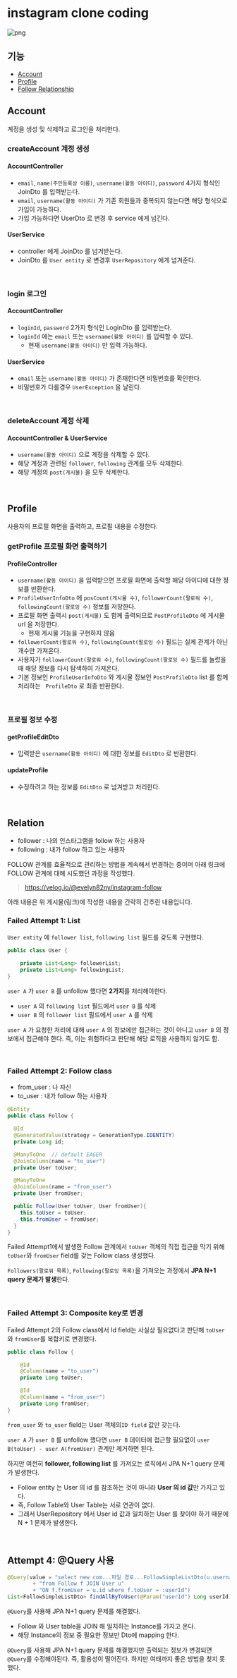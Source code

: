 # instagram clone coding

![png](/_image/diagram.png)

## 기능

- [Account](#Account)
- [Profile](#Profile)
- [Follow Relationship](#Relation)

## Account

계정을 생성 및 삭제하고 로그인을 처리한다.

### createAccount 계정 생성

#### AccountController

- ```email```, ```name(주민등록상 이름)```, ```username(활동 아이디)```, ```password``` 4가지 형식인 JoinDto 를 입력받는다.
- ```email```, ```username(활동 아이디)``` 가 기존 회원들과 중복되지 않는다면 해당 형식으로 가입이 가능하다.
- 가입 가능하다면 UserDto 로 변경 후 service 에게 넘긴다.

#### UserService

- controller 에게 JoinDto 를 넘겨받는다.
- JoinDto 를 ```User entity``` 로 변경후 ```UserRepository``` 에게 넘겨준다.

<br>

### login 로그인

#### AccountController 

- ```loginId```, ```password``` 2가지 형식인 LoginDto 를 입력받는다.
- ```loginId``` 에는 ```email``` 또는 ```username(활동 아이디)``` 를 입력할 수 있다.
  - 현재 ```username(활동 아이디)``` 만 입력 가능하다.

#### UserService

- ```email``` 또는 ```username(활동 아이디)``` 가 존재한다면 비밀번호를 확인한다.
- 비밀번호가 다를경우 ```UserException``` 을 날린다.

<br>

### deleteAccount 계정 삭제

#### AccountController & UserService

- ```username(활동 아이디)``` 으로 계정을 삭제할 수 있다.
- 해당 계정과 관련된 ```follower```, ```following``` 관계를 모두 삭제한다.
- 해당 계정의 ```post(게시물)``` 을 모두 삭제한다.

<br>

## Profile

사용자의 프로필 화면을 출력하고, 프로필 내용을 수정한다.

### getProfile 프로필 화면 출력하기

#### ProfileController

- ```username(활동 아이디)``` 을 입력받으면 프로필 화면에 출력할 해당 아이디에 대한 정보를 반환한다.
- ```ProfileUserInfoDto``` 에 ```posCount(게시물 수)```, ```followerCount(팔로워 수)```, ```followingCount(팔로잉 수)``` 정보를 저장한다.
- 프로필 화면 출력시 ```post(게시물)``` 도 함께 출력되므로 ```PostProfileDto``` 에 게시물 url 을 저장한다.
  - 현재 게시물 기능을 구현하지 않음
- ```followerCount(팔로워 수)```, ```followingCount(팔로잉 수)``` 필드는 실제 관계가 아닌 개수만 가져온다.
- 사용자가 ```followerCount(팔로워 수)```, ```followingCount(팔로잉 수)``` 필드를 눌렀을 때 해당 정보를 다시 탐색하여 가져온다.
- 기본 정보인 ```ProfileUserInfoDto``` 와 게시물 정보인 ```PostProfileDto``` list 를 함께 처리하는 ``` ProfileDto``` 로 최종 반환한다.

<br>

### 프로필 정보 수정 

#### getProfileEditDto 

- 입력받은 ```username(활동 아이디)``` 에 대한 정보를 ```EditDto``` 로 반환한다.

#### updateProfile

- 수정하려고 하는 정보를 ```EditDto``` 로 넘겨받고 처리한다.

<br>

## Relation

- follower : 나의 인스타그램을 follow 하는 사용자
- following : 내가 follow 하고 있는 사용자

FOLLOW 관계를 효율적으로 관리하는 방법을 계속해서 변경하는 중이며 아래 링크에 FOLLOW 관계에 대해 시도했던 과정을 작성했다.

> https://velog.io/@evelyn82ny/instagram-follow

아래 내용은 위 게시물(링크)에 작성한 내용을 간략히 간추린 내용입니다.

### Failed Attempt 1: List

```User entity``` 에 ```follower list```, ```following list``` 필드를 갖도록 구현했다.

```java
public class User {
    
    private List<Long> followerList;
    private List<Long> followingList;
}
```

```user A``` 가 ```user B``` 를 unfollow 했다면 **2가지**를 처리해야한다.

- ```user A``` 의 ```following list``` 필드에서 ```user B``` 를 삭제
- ```user B``` 의 ```follower list``` 필드에서 ```user A``` 를 삭제

```user A``` 가 요청한 처리에 대해 ```user A``` 의 정보에만 접근하는 것이 아니고 ```user B``` 의 정보에서 접근해야 한다. 즉, 이는 위험하다고 판단해 해당 로직을 사용하지 않기도 함.

<br>

### Failed Attempt 2: Follow class

- from_user : 나 자신
- to_user : 내가 follow 하는 사용자

```java
@Entity
public class Follow {

  @Id
  @GeneratedValue(strategy = GenerationType.IDENTITY)
  private Long id;

  @ManyToOne  // default EAGER
  @JoinColumn(name = "to_user")
  private User toUser;

  @ManyToOne
  @JoinColumn(name = "from_user")
  private User fromUser;

  public Follow(User toUser, User fromUser){
    this.toUser = toUser;
    this.fromUser = fromUser;
  }
}
```

Failed Attempt1에서 발생한 Follow 관계에서 ```toUser``` 객체의 직접 접근을 막기 위해 ```toUser```와 ```fromUser``` field를 갖는 Follow class 생성했다.<br>

```Followers(팔로워 목록)```, ```Following(팔로잉 목록)```을 가져오는 과정에서 **JPA N+1 query 문제가 발생**한다.

<br>

### Failed Attempt 3: Composite key로 변경

Failed Attempt 2의 Follow class에서 Id field는 사실상 필요없다고 판단해 ```toUser```와 ```fromUser```를 복합키로 변경했다.

```java
public class Follow {

    @Id
    @Column(name = "to_user")
    private Long toUser;

    @Id
    @Column(name = "from_user")
    private Long fromUser;
}
```

```from_user``` 와 ```to_user``` field는 User 객체의```ID field``` 값만 갖는다.<br>

```user A``` 가 ```user B``` 를 unfollow 했다면 ```user B``` 데이터에 접근할 필요없이 ```user B(toUser) - user A(fromUser)``` 관계만 제거하면 된다.<br>

하지만 여전히 **follower, following list** 를 가져오는 로직에서 JPA N+1 query 문제가 발생한다.

- Follow entity 는 User 의 id 를 참조하는 것이 아니라 **User 의 id 값**만 가지고 있다. 
- 즉, Follow Table와 User Table는 서로 연관이 없다.
- 그래서 UserRepository 에서 User id 값과 일치하는 User 를 찾아야 하기 때문에 N + 1 문제가 발생한다.

<br>

## Attempt 4: @Query 사용

```java
@Query(value = "select new com...파일 경로...FollowSimpleListDto(u.username, u.name)"
        + "from Follow f JOIN User u"
        + "ON f.fromUser = u.id where f.toUser = :userId")
List<FollowSimpleListDto> findAllByToUser(@Param("userId") Long userId);
```

```@Query```를 사용해 JPA N+1 query 문제를 해결했다.

- Follow 와 User table을 JOIN 해 일치하는 Instance를 가지고 온다.
- 해당 Instance의 정보 중 필요한 정보만 Dto에 mapping 한다.

```@Query```를 사용해 JPA N+1 query 문제를 해결했지만 출력되는 정보가 변경되면 ```@Query```를 수정해야된다.
즉, 활용성이 떨어진다. 하지만 여태까지 좋은 방법을 찾지 못했다.